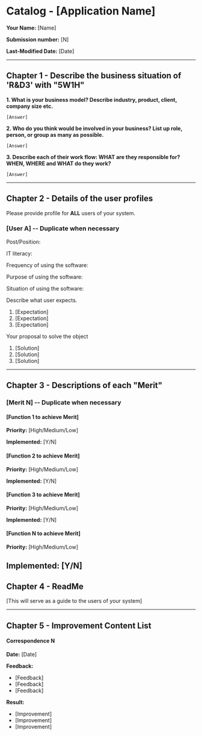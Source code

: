 Catalog - [Application Name]
======

**Your Name:** [Name]

**Submission number:** [N]

**Last-Modified Date:** [Date]

---

## Chapter 1 - Describe the business situation of 'R&D3' with "5W1H"
**1. What is your business model? Describe industry, product, client, company size etc.**

    [Answer]
    

**2. Who do you think would be involved in your business? List up role, person, or group as many as possible.**

    [Answer] 


**3. Describe each of their work flow: WHAT are they responsible for? WHEN, WHERE and WHAT do they work?**

    [Answer] 

---

## Chapter 2 - Details of the user profiles
Please provide profile for **ALL** users of your system. 

### [User A] -- Duplicate when necessary
Post/Position:

IT literacy:

Frequency of using the software:

Purpose of using the software:

Situation of using the software:

Describe what user expects.
1. [Expectation]
2. [Expectation]
3. [Expectation]

Your proposal to solve the object
1. [Solution]
2. [Solution]
3. [Solution]

---
## Chapter 3 - Descriptions of each "Merit"

### [Merit N] -- Duplicate when necessary

#### [Function 1 to achieve Merit]

**Priority:** [High/Medium/Low]

**Implemented:** [Y/N]

#### [Function 2 to achieve Merit]

**Priority:** [High/Medium/Low]

**Implemented:** [Y/N]

#### [Function 3 to achieve Merit]

**Priority:** [High/Medium/Low]

**Implemented:** [Y/N]

#### [Function N to achieve Merit]

**Priority:** [High/Medium/Low]

**Implemented:** [Y/N]
---

## Chapter 4 - ReadMe

[This will serve as a guide to the users of your system]

---

## Chapter 5 - Improvement Content List

#### Correspondence N
**Date:** [Date]

**Feedback:** 
- [Feedback]
- [Feedback]
- [Feedback]

**Result:**
- [Improvement]
- [Improvement]
- [Improvement]